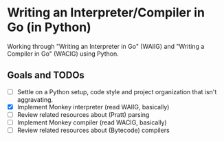 # Writing an Interpreter/Compiler in Go (in Python)

Working through "Writing an Interpreter in Go" (WAIIG) and "Writing a Compiler in Go" (WACIG) using Python.

## Goals and TODOs

- [ ] Settle on a Python setup, code style and project organization that isn't aggravating.
- [x] Implement Monkey interpreter (read WAIIG, basically)
- [ ] Review related resources about (Pratt) parsing 
- [ ] Implement Monkey compiler (read WACIG, basically)
- [ ] Review related resources about (Bytecode) compilers
